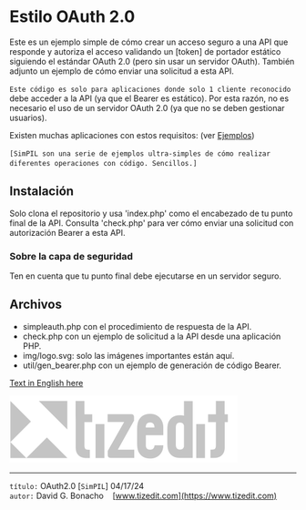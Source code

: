 # Estilo OAuth 2.0
Este es un ejemplo simple de cómo crear un acceso seguro a una API que responde y autoriza el acceso validando un [token] de portador estático siguiendo el estándar OAuth 2.0 (pero sin usar un servidor OAuth). También adjunto un ejemplo de cómo enviar una solicitud a esta API.

`Este código es solo para aplicaciones donde solo 1 cliente reconocido` debe acceder a la API (ya que el Bearer es estático). Por esta razón, no es necesario el uso de un servidor OAuth 2.0 (ya que no se deben gestionar usuarios).

Existen muchas aplicaciones con estos requisitos: (ver [Ejemplos](ejemplos.md))

`[SimPIL son una serie de ejemplos ultra-simples de cómo realizar diferentes operaciones con código. Sencillos.]`

## Instalación
Solo clona el repositorio y usa 'index.php' como el encabezado de tu punto final de la API. Consulta 'check.php' para ver cómo enviar una solicitud con autorización Bearer a esta API.

### Sobre la capa de seguridad
Ten en cuenta que tu punto final debe ejecutarse en un servidor seguro.

## Archivos
- simpleauth.php con el procedimiento de respuesta de la API.
- check.php con un ejemplo de solicitud a la API desde una aplicación PHP.
- img/logo.svg: solo las imágenes importantes están aquí.
- util/gen_bearer.php con un ejemplo de generación de código Bearer.

[Text in English here](README.MD)

![](img/logo.svg)

---
`título:` OAuth2.0 [`SimPIL`] 04/17/24\
`autor:` David G. Bonacho &nbsp;&nbsp; [www.tizedit.com](https://www.tizedit.com)
